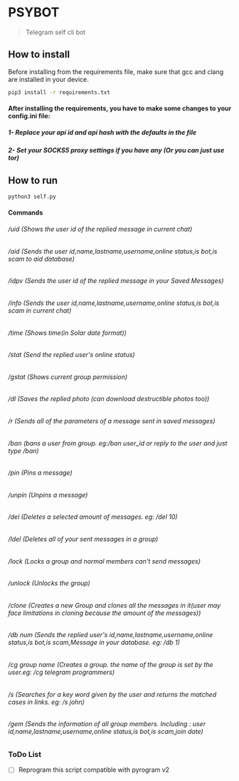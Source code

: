 # PSYBOT
>Telegram self cli bot


## How to install
Before installing from the requirements file, make sure that gcc and clang are installed in your device.
```bash
pip3 install -r requirements.txt
```
#### After installing the requirements, you have to make some changes to your **config.ini** file:
##### 1- Replace your api id and api hash with the defaults in the file
##### 2- Set your SOCKS5 proxy settings if you have any (Or you can just use tor)<br>


## How to run
```bash
python3 self.py
```

#### Commands
###### /uid (Shows the user id of the replied message in current chat)
###### /aid (Sends the user id,name,lastname,username,online status,is bot,is scam to aid database)
###### /idpv (Sends the user id of the replied message in your Saved Messages)
###### /info (Sends the user id,name,lastname,username,online status,is bot,is scam in current chat)
###### /time (Shows time(in Solar date format))
###### /stat (Send the replied user's online status)
###### /gstat (Shows current group permission)
###### /dl (Saves the replied photo (can download destructible photos too))
###### /r (Sends all of the parameters of a message sent in saved messages)
###### /ban (bans a user from group. eg:/ban user_id or reply to the user and just type /ban)
###### /pin (Pins a message)
###### /unpin (Unpins a message)
###### /del (Deletes a selected amount of messages. eg: /del 10)
###### /ldel (Deletes all of your sent messages in a group)
###### /lock (Locks a group and normal members can't send messages)
###### /unlock (Unlocks the group)
###### /clone (Creates a new Group and clones all the messages in it(user may face limitations in cloning because the amount of the messages))
###### /db num (Sends the replied user's id,name,lastname,username,online status,is bot,is scam,Message in your database. eg: /db 1)
###### /cg group name (Creates a group. the name of the group is set by the user.eg: /cg telegram programmers)
###### /s (Searches for a key word given by the user and returns the matched cases in links. eg: /s john)
###### /gem (Sends the information of all group members. Including : user id,name,lastname,username,online status,is bot,is scam,join date)


### ToDo List
- [ ] Reprogram this script compatible with pyrogram v2
